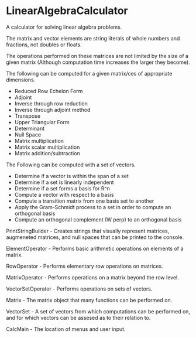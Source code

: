 # LinearAlgebraCalculator
A calculator for solving linear algebra problems.

The matrix and vector elements are string literals of whole numbers and fractions, not doubles or floats.

The operations performed on these matrices are not limited by the size of a given matrix (Although computation time increases the larger they become).

The following can be computed for a given matrix/ces of appropriate dimensions.
  - Reduced Row Echelon Form
  - Adjoint
  - Inverse through row reduction
  - Inverse through adjoint method
  - Transpose
  - Upper Triangular Form
  - Determinant
  - Null Space
  - Matrix multiplication
  - Matrix scalar multiplication
  - Matrix addition/subtraction
  
The Following can be computed with a set of vectors.
  - Determine if a vector is within the span of a set
  - Determine if a set is linearly independent
  - Determine if a set forms a basis for R^n
  - Compute a vector with respect to a basis
  - Compute a transition matrix from one basis set to another
  - Apply the Gram-Schmidt process to a set in order to compute an orthogonal basis
  - Compute an orthogonal complement (W perp) to an orthogonal basis

PrintStringBuilder - Creates strings that visually represent matrices, augmeneted matrices, and null spaces that can be printed to the console.

ElementOperator - Performs basic arithmetic operations on elements of a matrix.

RowOperator - Performs elementary row operations on matrices.

MatrixOperator - Performs operations on a matrix beyond the row level.

VectorSetOperator - Performs operations on sets of vectors.

Matrix - The matrix object that many functions can be performed on.

VectorSet - A set of vectors from which computations can be performed on, and for which vectors can be assesed as to their relation to.

CalcMain - The location of menus and user input.
